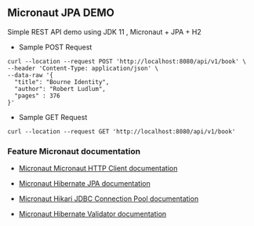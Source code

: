 ## Micronaut JPA DEMO

Simple REST API demo using JDK 11 , Micronaut + JPA + H2 

* Sample POST Request 

```
curl --location --request POST 'http://localhost:8080/api/v1/book' \
--header 'Content-Type: application/json' \
--data-raw '{
  "title": "Bourne Identity",
  "author": "Robert Ludlum",
  "pages" : 376 
}'
```

* Sample GET Request

```
curl --location --request GET 'http://localhost:8080/api/v1/book'
```



### Feature Micronaut documentation

- [Micronaut Micronaut HTTP Client documentation](https://docs.micronaut.io/latest/guide/index.html#httpClient)

- [Micronaut Hibernate JPA documentation](https://micronaut-projects.github.io/micronaut-sql/latest/guide/index.html#hibernate)

- [Micronaut Hikari JDBC Connection Pool documentation](https://micronaut-projects.github.io/micronaut-sql/latest/guide/index.html#jdbc)

- [Micronaut Hibernate Validator documentation](https://micronaut-projects.github.io/micronaut-hibernate-validator/latest/guide/index.html)

